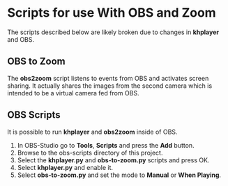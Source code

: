 # Scripts for use With OBS and Zoom

The scripts described below are likely broken due to changes in **khplayer**
and OBS.

## OBS to Zoom

The **obs2zoom** script listens to events from OBS and activates screen sharing.
It actually shares the images from the second camera which is intended to be a virtual
camera fed from OBS.

## OBS Scripts

It is possible to run **khplayer** and **obs2zoom** inside of OBS.

1. In OBS-Studio go to **Tools**, **Scripts** and press the **Add** button.
2. Browse to the obs-scripts directory of this project.
3. Select the **khplayer.py** and **obs-to-zoom.py** scripts and press OK.
4. Select **khplayer.py** and enable it.
5. Select **obs-to-zoom.py** and set the mode to **Manual** or **When Playing**.

